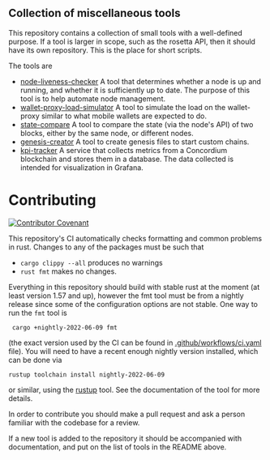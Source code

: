 ## Collection of miscellaneous tools

This repository contains a collection of small tools with a well-defined
purpose. If a tool is larger in scope, such as the rosetta API, then it should
have its own repository. This is the place for short scripts.

The tools are

- [node-liveness-checker](./node-liveness-checker)
  A tool that determines whether a node is up and running, and whether it is
  sufficiently up to date. The purpose of this tool is to help automate node
  management.
- [wallet-proxy-load-simulator](./wallet-proxy-load-simulator)
  A tool to simulate the load on the wallet-proxy similar to what mobile wallets
  are expected to do.
- [state-compare](./state-compare) A tool to compare the state (via the node's
  API) of two blocks, either by the same node, or different nodes.
- [genesis-creator](./genesis-creator) A tool to create genesis files to start
  custom chains.
- [kpi-tracker](./kpi-tracker) A service that collects metrics from a Concordium blockchain and stores them in a database. 
  The data collected is intended for visualization in Grafana.

# Contributing

[![Contributor Covenant](https://img.shields.io/badge/Contributor%20Covenant-2.0-4baaaa.svg)](https://github.com/Concordium/.github/blob/main/.github/CODE_OF_CONDUCT.md)

This repository's CI automatically checks formatting and common problems in rust.
Changes to any of the packages must be such that
- ```cargo clippy --all``` produces no warnings
- ```rust fmt``` makes no changes.

Everything in this repository should build with stable rust at the moment (at least version 1.57 and up), however the fmt tool must be from a nightly release since some of the configuration options are not stable. One way to run the `fmt` tool is

```shell
 cargo +nightly-2022-06-09 fmt
```
(the exact version used by the CI can be found in [.github/workflows/ci.yaml](.github/workflows/ci.yaml) file).
You will need to have a recent enough nightly version installed, which can be done via

```shell
rustup toolchain install nightly-2022-06-09
```
or similar, using the [rustup](https://rustup.rs/) tool. See the documentation of the tool for more details.

In order to contribute you should make a pull request and ask a person familiar
with the codebase for a review.

If a new tool is added to the repository it should be accompanied with
documentation, and put on the list of tools in the README above.
